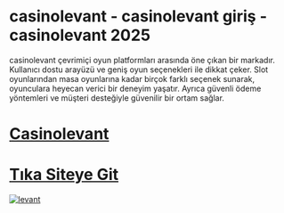 # casinolevant - casinolevant giriş - casinolevant 2025
casinolevant çevrimiçi oyun platformları arasında öne çıkan bir markadır. Kullanıcı dostu arayüzü ve geniş oyun seçenekleri ile dikkat çeker. Slot oyunlarından masa oyunlarına kadar birçok farklı seçenek sunarak, oyunculara heyecan verici bir deneyim yaşatır. Ayrıca güvenli ödeme yöntemleri ve müşteri desteğiyle güvenilir bir ortam sağlar.

# <a href="http://kerboaff.com/levant/">Casinolevant</a>
# <a href="http://kerboaff.com/levant/">Tıka Siteye Git</a>

<a href='http://kerboaff.com/levant/' target='_blank'><img src='https://i.postimg.cc/qMDnn5r2/levant.jpg' border='0' alt='levant'/></a>